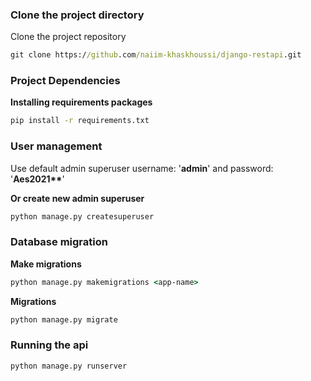 

### Clone the project directory
Clone the project repository
```bat
git clone https://github.com/naiim-khaskhoussi/django-restapi.git
```

### Project Dependencies
**Installing requirements packages**
```bat
pip install -r requirements.txt
```

### User management
Use default admin superuser username: '**admin**' and password: '**Aes2021\*\***'

**Or create new admin superuser**
```bat
python manage.py createsuperuser
```

### Database migration
**Make migrations**
```bat
python manage.py makemigrations <app-name>
```
**Migrations**
```bat
python manage.py migrate
```

### Running the api
```bat
python manage.py runserver
```